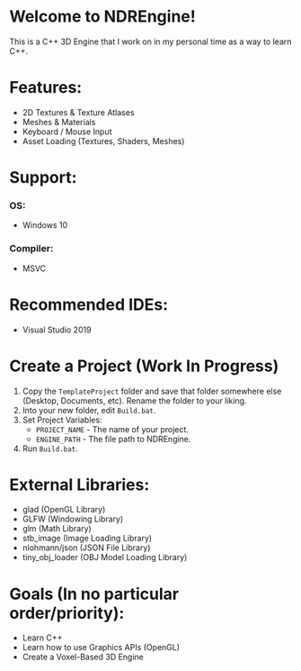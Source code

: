 # Welcome to NDREngine!
This is a C++ 3D Engine that I work on in my personal time as a way to learn C++.

# Features:
- 2D Textures & Texture Atlases
- Meshes & Materials
- Keyboard / Mouse Input
- Asset Loading (Textures, Shaders, Meshes)

# Support:
### OS:
 - Windows 10
### Compiler:
 - MSVC

# Recommended IDEs:
 - Visual Studio 2019

# Create a Project (Work In Progress)
1. Copy the ``TemplateProject`` folder and save that folder somewhere else (Desktop, Documents, etc). Rename the folder to your liking.
2. Into your new folder, edit ``Build.bat``.
3. Set Project Variables:
    - ``PROJECT_NAME`` -  The name of your project.
    - ``ENGINE_PATH`` -  The file path to NDREngine.
4. Run ``Build.bat``.
    
# External Libraries:
 - glad (OpenGL Library)
 - GLFW (Windowing Library)
 - glm (Math Library)
 - stb_image (Image Loading Library)
 - nlohmann/json (JSON File Library)
 - tiny_obj_loader (OBJ Model Loading Library)

# Goals (In no particular order/priority):
 - Learn C++
 - Learn how to use Graphics APIs (OpenGL)
 - Create a Voxel-Based 3D Engine
